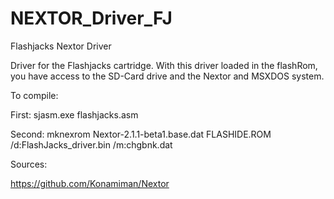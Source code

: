 # NEXTOR_Driver_FJ
Flashjacks Nextor Driver

Driver for the Flashjacks cartridge.
With this driver loaded in the flashRom, you have access to the SD-Card drive and the Nextor and MSXDOS system.

To compile:

First:
sjasm.exe flashjacks.asm

Second:
mknexrom Nextor-2.1.1-beta1.base.dat FLASHIDE.ROM /d:FlashJacks_driver.bin /m:chgbnk.dat



Sources:

https://github.com/Konamiman/Nextor
